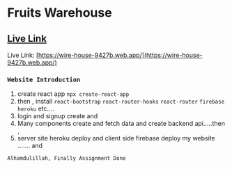 # Fruits Warehouse

## [Live Link](https://wire-house-9427b.web.app/)

Live Link: [https://wire-house-9427b.web.app/](https://wire-house-9427b.web.app/)

### `Website Introduction`

1. create react app `npx create-react-app`
2. then , install
   `react-bootstrap`
   `react-router-hooks`
   `react-router`
   `firebase`
   `heroku`
   etc....
3. login and signup create and
4. Many components create and fetch data and create backend api.....then ,
5. server site heroku deploy and client side firebase deploy my website ....... and

`Alhamdulillah, Finally Assignment Done`
